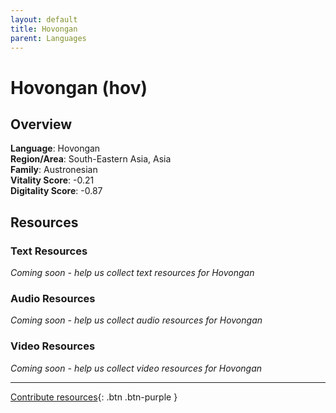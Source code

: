 ```yaml
---
layout: default
title: Hovongan
parent: Languages
---
```


# Hovongan (hov)

## Overview

**Language**: Hovongan  
**Region/Area**: South-Eastern Asia, Asia  
**Family**: Austronesian  
**Vitality Score**: -0.21  
**Digitality Score**: -0.87  

## Resources

### Text Resources
*Coming soon - help us collect text resources for Hovongan*

### Audio Resources
*Coming soon - help us collect audio resources for Hovongan*

### Video Resources
*Coming soon - help us collect video resources for Hovongan*

---

[Contribute resources](https://fairtrain.github.io/){: .btn .btn-purple }
